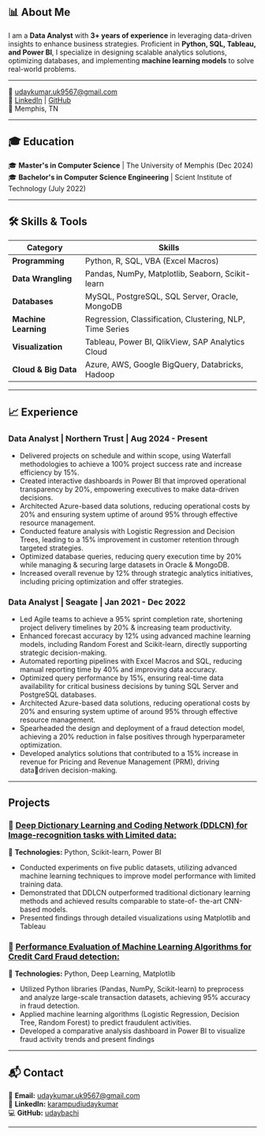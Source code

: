 ## 📊 About Me  
I am a **Data Analyst** with **3+ years of experience** in leveraging data-driven insights to enhance business strategies. Proficient in **Python, SQL, Tableau, and Power BI**, I specialize in designing scalable analytics solutions, optimizing databases, and implementing **machine learning models** to solve real-world problems.

---

📧 [udaykumar.uk9567@gmail.com](mailto:udaykumar.uk9567@gmail.com)  
🔗 [LinkedIn](https://www.linkedin.com/in/karampudiudaykumar/) | [GitHub](https://github.com/yourusername)  
📍 Memphis, TN

---

## 🎓 Education  

🎓 **Master's in Computer Science** | The University of Memphis (Dec 2024)  
🎓 **Bachelor's in Computer Science Engineering** | Scient Institute of Technology (July 2022)  

---


## 🛠️ Skills & Tools  

| **Category**            | **Skills** |
|----------------|----------------------------------------------------------|
| **Programming** | Python, R, SQL, VBA (Excel Macros) |
| **Data Wrangling** | Pandas, NumPy, Matplotlib, Seaborn, Scikit-learn |
| **Databases** | MySQL, PostgreSQL, SQL Server, Oracle, MongoDB |
| **Machine Learning** | Regression, Classification, Clustering, NLP, Time Series |
| **Visualization** | Tableau, Power BI, QlikView, SAP Analytics Cloud |
| **Cloud & Big Data** | Azure, AWS, Google BigQuery, Databricks, Hadoop |


---


## 📈 Experience  

### **Data Analyst | Northern Trust | Aug 2024 - Present**  
- Delivered projects on schedule and within scope, using Waterfall methodologies to achieve a 100% project success rate and increase 
efficiency by 15%.
- Created interactive dashboards in Power BI that improved operational transparency by 20%, empowering executives to make data-driven 
decisions.
- Architected Azure-based data solutions, reducing operational costs by 20% and ensuring system uptime of around 95% through effective 
resource management.
- Conducted feature analysis with Logistic Regression and Decision Trees, leading to a 15% improvement in customer retention through 
targeted strategies.
- Optimized database queries, reducing query execution time by 20% while managing & securing large datasets in Oracle & MongoDB.
- Increased overall revenue by 12% through strategic analytics initiatives, including pricing optimization and offer strategies.

### **Data Analyst | Seagate | Jan 2021 - Dec 2022**  
- Led Agile teams to achieve a 95% sprint completion rate, shortening project delivery timelines by 20% & increasing team productivity.
- Enhanced forecast accuracy by 12% using advanced machine learning models, including Random Forest and Scikit-learn, directly 
supporting strategic decision-making.
- Automated reporting pipelines with Excel Macros and SQL, reducing manual reporting time by 40% and improving data accuracy.
- Optimized query performance by 15%, ensuring real-time data availability for critical business decisions by tuning SQL Server and 
PostgreSQL databases.
- Architected Azure-based data solutions, reducing operational costs by 20% and ensuring system uptime of around 95% through effective 
resource management.
- Spearheaded the design and deployment of a fraud detection model, achieving a 20% reduction in false positives through hyperparameter 
optimization.
- Developed analytics solutions that contributed to a 15% increase in revenue for Pricing and Revenue Management (PRM), driving datadriven decision-making.

---


## Projects  

### 🔹 **[Deep Dictionary Learning and Coding Network (DDLCN) for Image-recognition tasks with Limited data:](portfolio/fraud-detection.md)**
📌 **Technologies:** Python, Scikit-learn, Power BI  
- Conducted experiments on five public datasets, utilizing advanced machine learning techniques to improve model performance with limited training data.
- Demonstrated that DDLCN outperformed traditional dictionary learning methods and achieved results comparable to state-of- the-art CNN-based models.
- Presented findings through detailed visualizations using Matplotlib and Tableau  

### 🔹 **[Performance Evaluation of Machine Learning Algorithms for Credit Card Fraud detection:](portfolio/ddlcn.md)**
📌 **Technologies:** Python, Deep Learning, Matplotlib  
- Utilized Python libraries (Pandas, NumPy, Scikit-learn) to preprocess and analyze large-scale transaction datasets, achieving 95% accuracy in fraud detection. 
- Applied machine learning algorithms (Logistic Regression, Decision Tree, Random Forest) to predict fraudulent activities. 
- Developed a comparative analysis dashboard in Power BI to visualize fraud activity trends and present findings 

---


## 📬 Contact  

📧 **Email:** [udaykumar.uk9567@gmail.com](mailto:udaykumar.uk9567@gmail.com)  
🔗 **LinkedIn:** [karampudiudaykumar](https://www.linkedin.com/in/karampudiudaykumar/)  
💻 **GitHub:** [udaybachi](https://github.com/udaybachi)  

---
